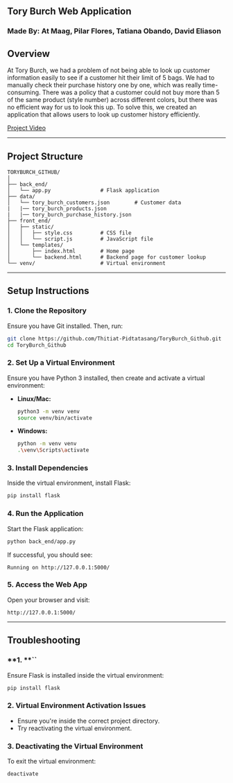 ## Tory Burch Web Application

### Made By: At Maag, Pilar Flores, Tatiana Obando, David Eliason

## **Overview**

At Tory Burch, we had a problem of not being able to look up customer information easily to see if a customer hit their limit of 5 bags. We had to manually check their purchase history one by one, which was really time-consuming. There was a policy that a customer could not buy more than 5 of the same product (style number) across different colors, but there was no efficient way for us to look this up. To solve this, we created an application that allows users to look up customer history efficiently.

[Project Video](https://drive.google.com/file/d/1NoaF0qR6C6F4gTjm-zUBDG6hULGG1xgw/view?usp=sharing)

---

## **Project Structure**

```
TORYBURCH_GITHUB/
│
├── back_end/
│   └── app.py                # Flask application
├── data/
│   └── tory_burch_customers.json        # Customer data
|   |── tory_burch_products.json    
|   |── tory_burch_purchase_history.json    
├── front_end/
│   ├── static/
│   │   ├── style.css         # CSS file
│   │   └── script.js         # JavaScript file
│   └── templates/
│       ├── index.html        # Home page
│       └── backend.html      # Backend page for customer lookup
└── venv/                     # Virtual environment
```

---

## **Setup Instructions**

### **1. Clone the Repository**

Ensure you have Git installed. Then, run:

```bash
git clone https://github.com/Thitiat-Pidtatasang/ToryBurch_Github.git
cd ToryBurch_Github
```

### **2. Set Up a Virtual Environment**

Ensure you have Python 3 installed, then create and activate a virtual environment:

- **Linux/Mac:**
  ```bash
  python3 -m venv venv
  source venv/bin/activate
  ```
- **Windows:**
  ```bash
  python -m venv venv
  .\venv\Scripts\activate
  ```

### **3. Install Dependencies**

Inside the virtual environment, install Flask:

```bash
pip install flask
```

### **4. Run the Application**

Start the Flask application:

```bash
python back_end/app.py
```

If successful, you should see:

```
Running on http://127.0.0.1:5000/
```

### **5. Access the Web App**

Open your browser and visit:

```
http://127.0.0.1:5000/
```

---

## **Troubleshooting**

### **1. **``

Ensure Flask is installed inside the virtual environment:

```bash
pip install flask
```

### **2. Virtual Environment Activation Issues**

- Ensure you're inside the correct project directory.
- Try reactivating the virtual environment.

### **3. Deactivating the Virtual Environment**

To exit the virtual environment:

```bash
deactivate
```

